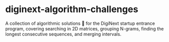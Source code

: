 # diginext-algorithm-challenges
A collection of algorithmic solutions 🧠 for the DigiNext startup entrance program, covering searching in 2D matrices, grouping N-grams, finding the longest consecutive sequences, and merging intervals.
